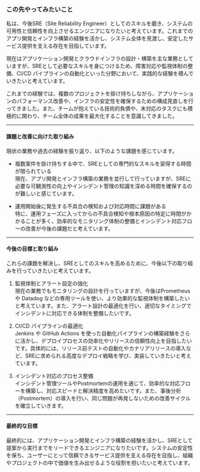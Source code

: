 ### この先やってみたいこと

私は、今後SRE（Site Reliability Engineer）としてのスキルを磨き、システムの可用性と信頼性を向上させるエンジニアになりたいと考えています。これまでのアプリ開発とインフラ構築の経験を活かし、システム全体を見渡し、安定したサービス提供を支える存在を目指しています。

現在はアプリケーション開発とクラウドインフラの設計・構築を主な業務としていますが、SREとして必要なスキルを身につけるため、障害対応や監視体制の整備、CI/CD パイプラインの自動化といった分野において、実践的な経験を積んでいきたいと考えています。

これまでの経験では、複数のプロジェクトを掛け持ちしながら、アプリケーションのパフォーマンス改善や、インフラの安定性を確保するための構成見直しを行ってきました。また、チームが抱えている技術的負債や、未対応のタスクにも積極的に関わり、チーム全体の成果を最大化することを意識してきました。

---

#### 課題と改善に向けた取り組み
現状の業務や過去の経験を振り返り、以下のような課題を感じています。

- 複数案件を掛け持ちする中で、SREとしての専門的なスキルを習得する時間が限られている  
  現在、アプリ開発とインフラ構築の業務を並行して行っていますが、SREに必要な可観測性の向上やインシデント管理の知識を深める時間を確保するのが難しいと感じています。

- 運用開始後に発生する不具合の検知および対応時間に課題がある  
  特に、運用フェーズに入ってからの不具合検知や根本原因の特定に時間がかかることが多く、効率的なモニタリング体制の整備とインシデント対応フローの改善が今後の課題だと考えています。

---

#### 今後の目標と取り組み
これらの課題を解決し、SREとしてのスキルを高めるために、今後以下の取り組みを行っていきたいと考えています。

1. 監視体制とアラート設定の強化  
   現在の業務でもモニタリングの設計を行っていますが、今後はPrometheus や Datadog などの専用ツールを使い、より効果的な監視体制を構築したいと考えています。また、アラート設計の最適化を行い、適切なタイミングでインシデントに対応できる体制を整備したいです。

2. CI/CD パイプラインの最適化  
   Jenkins や GitHub Actions を使った自動化パイプラインの構築経験をさらに活かし、デプロイプロセスの効率化やリリースの信頼性向上を目指したいです。具体的には、リリース前テストの自動化やカナリアリリースの導入など、SREに求められる高度なデプロイ戦略を学び、実装していきたいと考えています。

3. インシデント対応のプロセス整備  
   インシデント管理ツールやPostmortemの運用を通じて、効率的な対応フローを構築し、対応スピードと解決精度を高めたいです。また、事後分析（Postmortem）の導入を行い、同じ問題が再発しないための改善サイクルを確立していきます。

---

#### 最終的な目標
最終的には、アプリケーション開発とインフラ構築の経験を活かし、SREとして提案から実行までをリードできるエンジニアになりたいです。システムの安定性を保ち、ユーザーにとって信頼できるサービス提供を支える存在を目指し、組織やプロジェクトの中で価値を生み出せるような役割を担いたいと考えています。
